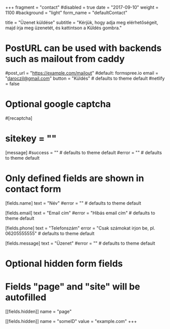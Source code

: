 +++
fragment = "contact"
#disabled = true
date = "2017-09-10"
weight = 1100
#background = "light"
form_name = "defaultContact"

title = "Üzenet küldése"
subtitle  = "Kérjük, hogy adja meg elérhetőségeit, majd írja meg üzenetét, és kattintson a Küldés gombra."

# PostURL can be used with backends such as mailout from caddy
#post_url = "https://example.com/mailout" #default: formspree.io
email = "daroczil@gmail.com"
button = "Küldés" # defaults to theme default
#netlify = false

# Optional google captcha
#[recaptcha]
#  sitekey = ""

[message]
  #success = "" # defaults to theme default
  #error = "" # defaults to theme default

# Only defined fields are shown in contact form
[fields.name]
  text = "Név"
  #error = "" # defaults to theme default

[fields.email]
  text = "Email cím"
  #error = "Hibás email cím" # defaults to theme default

[fields.phone]
  text = "Telefonszám"
  error = "Csak számokat irjon be, pl. 06205555555" # defaults to theme default

[fields.message]
  text = "Üzenet"
  #error = "" # defaults to theme default

# Optional hidden form fields
# Fields "page" and "site" will be autofilled
[[fields.hidden]]
  name = "page"

[[fields.hidden]]
  name = "someID"
  value = "example.com"
+++
